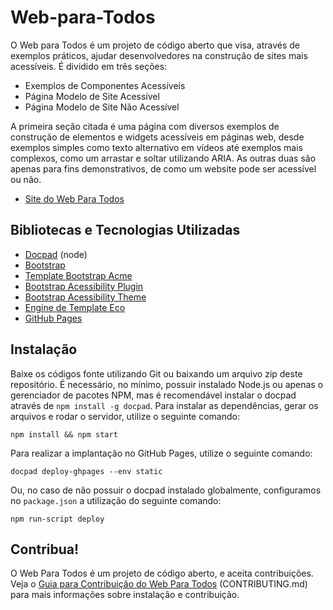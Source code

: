 # Web-para-Todos

O Web para Todos é um projeto de código aberto que visa, através de exemplos práticos, ajudar desenvolvedores na construção de sites mais acessíveis. É dividido em três seções:

- Exemplos de Componentes Acessíveis
- Página Modelo de Site Acessível
- Página Modelo de Site Não Acessível

A primeira seção citada é uma página com diversos exemplos de construção de elementos e widgets acessíveis em páginas web, desde exemplos simples como texto alternativo em vídeos até exemplos mais complexos, como um arrastar e soltar utilizando ARIA. As outras duas são apenas para fins demonstrativos, de como um website pode ser acessível ou não.

- [Site do Web Para Todos](https://cta-ifrs.github.io/Web-para-Todos/)

## Bibliotecas e Tecnologias Utilizadas

- [Docpad](https://docpad.org/) (node)
- [Bootstrap](http://getbootstrap.com/)
- [Template Bootstrap Acme](https://bootstrapthemes.co/item/acme-free-responsive-corporate-template/)
- [Bootstrap Acessibility Plugin](http://paypal.github.io/bootstrap-accessibility-plugin/)
- [Bootstrap Acessibility Theme](http://jbst.eu/bootstrap-a11y-theme/)
- [Engine de Template Eco](https://github.com/sstephenson/eco)
- [GitHub Pages](https://pages.github.com/)

## Instalação

Baixe os códigos fonte utilizando Git ou baixando um arquivo zip deste repositório. É necessário, no mínimo, possuir instalado Node.js ou apenas o gerenciador de pacotes NPM, mas é recomendável instalar o docpad através de `npm install -g docpad`. Para instalar as dependências, gerar os arquivos e rodar o servidor, utilize o seguinte comando:

```
npm install && npm start
```

Para realizar a implantação no GitHub Pages, utilize o seguinte comando:

```
docpad deploy-ghpages --env static
```

Ou, no caso de não possuir o docpad instalado globalmente, configuramos no `package.json` a utilização do seguinte comando:

```
npm run-script deploy
```

## Contribua!

O Web Para Todos é um projeto de código aberto, e aceita contribuições. Veja o [Guia para Contribuição do Web Para Todos](CONTRIBUTING.md) (CONTRIBUTING.md) para mais informações sobre instalação e contribuição.
